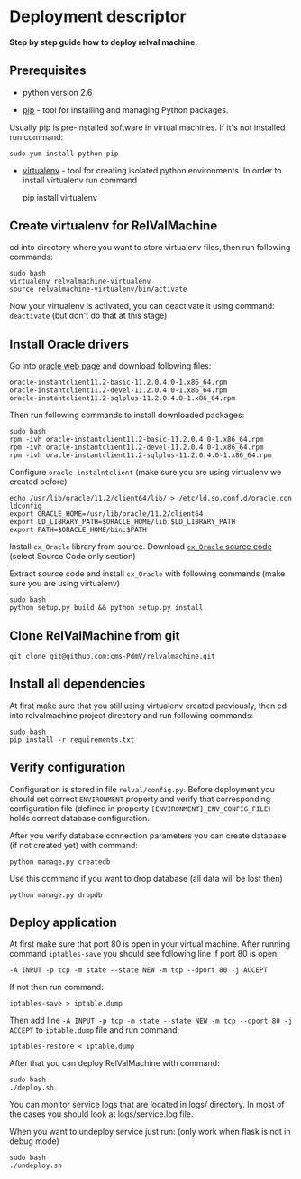 # Deployment descriptor

#### Step by step guide how to deploy relval machine.

## Prerequisites

 - python version 2.6

 - [pip](https://pypi.python.org/pypi/pip) - tool for installing and managing Python packages.

Usually pip is pre-installed software in virtual machines. If it's not installed run command:

    sudo yum install python-pip

 - [virtualenv](http://docs.python-guide.org/en/latest/dev/virtualenvs/) - tool for creating isolated python environments.
 In order to install virtualenv run command


    pip install virtualenv

## Create virtualenv for RelValMachine

cd into directory where you want to store virtualenv files, then run following commands:

    sudo bash
    virtualenv relvalmachine-virtualenv
    source relvalmachine-virtualenv/bin/activate

Now your virtualenv is activated, you can deactivate it using command: `deactivate` (but don't do that at this stage)

## Install Oracle drivers

Go into [oracle web page](http://www.oracle.com/technetwork/topics/linuxx86-64soft-092277.html)
and download following files:

    oracle-instantclient11.2-basic-11.2.0.4.0-1.x86_64.rpm
    oracle-instantclient11.2-devel-11.2.0.4.0-1.x86_64.rpm
    oracle-instantclient11.2-sqlplus-11.2.0.4.0-1.x86_64.rpm

Then run following commands to install downloaded packages:

    sudo bash
    rpm -ivh oracle-instantclient11.2-basic-11.2.0.4.0-1.x86_64.rpm
    rpm -ivh oracle-instantclient11.2-devel-11.2.0.4.0-1.x86_64.rpm
    rpm -ivh oracle-instantclient11.2-sqlplus-11.2.0.4.0-1.x86_64.rpm

Configure `oracle-instalntclient` (make sure you are using virtualenv we created before)

    echo /usr/lib/oracle/11.2/client64/lib/ > /etc/ld.so.conf.d/oracle.con
    ldconfig
    export ORACLE_HOME=/usr/lib/oracle/11.2/client64
    export LD_LIBRARY_PATH=$ORACLE_HOME/lib:$LD_LIBRARY_PATH
    export PATH=$ORACLE_HOME/bin:$PATH

Install `cx_Oracle` library from source. Download [`cx_Oracle` source code](http://cx-oracle.sourceforge.net/) (select Source Code only section)

Extract source code and install `cx_Oracle` with following commands (make sure you are using virtualenv)

    sudo bash
    python setup.py build && python setup.py install

## Clone RelValMachine from git

    git clone git@github.com:cms-PdmV/relvalmachine.git

## Install all dependencies

At first make sure that you still using virtualenv created previously, then cd into relvalmachine project directory and run following commands:

    sudo bash
    pip install -r requirements.txt

## Verify configuration

Configuration is stored in file `relval/config.py`.
Before deployment you should set correct `ENVIRONMENT` property
and verify that corresponding configuration file (defined in property `[ENVIRONMENT]_ENV_CONFIG_FILE`)
holds correct database configuration.

After you verify database connection parameters you can create database (if not created yet) with command:

    python manage.py createdb

Use this command if you want to drop database (all data will be lost then)

    python manage.py dropdb

## Deploy application

At first make sure that port 80 is open in your virtual machine.
After running command `iptables-save` you should see following line if port 80 is open:

    -A INPUT -p tcp -m state --state NEW -m tcp --dport 80 -j ACCEPT

If not then run command:

    iptables-save > iptable.dump

Then add line `-A INPUT -p tcp -m state --state NEW -m tcp --dport 80 -j ACCEPT` to `iptable.dump` file
and run command:

    iptables-restore < iptable.dump


After that you can deploy RelValMachine with command:

    sudo bash
    ./deploy.sh

You can monitor service logs that are located in logs/ directory.
In most of the cases you should look at logs/service.log file.

When you want to undeploy service just run: (only work when flask is not in debug mode)

    sudo bash
    ./undeploy.sh






